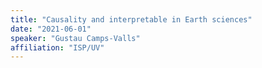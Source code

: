 ```yaml
---
title: "Causality and interpretable in Earth sciences"
date: "2021-06-01"
speaker: "Gustau Camps-Valls"
affiliation: "ISP/UV"
---
```

